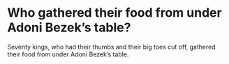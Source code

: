 # Who gathered their food from under Adoni Bezek’s table?

Seventy kings, who had their thumbs and their big toes cut off, gathered their food from under Adoni Bezek’s table.
